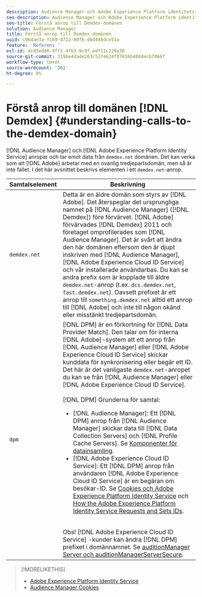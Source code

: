```yaml
---
description: Audience Manager och Adobe Experience Platform identitetstjänst anropar och tar emot data från domänen demdex.net. Det kan verka som att Adobe arbetar med en ovanlig tredjepartsdomän, men så är inte fallet. I det här avsnittet beskrivs elementen i ett demdex.net-anrop.
seo-description: Audience Manager och Adobe Experience Platform identitetstjänst anropar och tar emot data från domänen demdex.net. Det kan verka som att Adobe arbetar med en ovanlig tredjepartsdomän, men så är inte fallet. I det här avsnittet beskrivs elementen i ett demdex.net-anrop.
seo-title: Förstå anrop till Demdex-domänen
solution: Audience Manager
title: Förstå anrop till Demdex-domänen
uuid: c06dae3a-f169-4712-80fb-d6d448dce51a
feature: 'Referens '
exl-id: dcd5ed86-4ff1-4f63-9c9f-edf11c229a30
source-git-commit: 319be4dade263c5274624f07616b404decb7066f
workflow-type: tm+mt
source-wordcount: '361'
ht-degree: 8%

---
```


# Förstå anrop till domänen [!DNL Demdex] {#understanding-calls-to-the-demdex-domain}

[!DNL Audience Manager] och  [!DNL Adobe Experience Platform Identity Service] anropar och tar emot data från  `demdex.net` domänen. Det kan verka som att [!DNL Adobe] arbetar med en ovanlig tredjepartsdomän, men så är inte fallet. I det här avsnittet beskrivs elementen i ett `demdex.net`-anrop.

| Samtalselement | Beskrivning |
|---|---|
| `demdex.net` | Detta är en äldre domän som styrs av [!DNL Adobe]. Det återspeglar det ursprungliga namnet på [!DNL Audience Manager] ([!DNL Demdex]) före förvärvet. [!DNL Adobe] förvärvades [!DNL Demdex] 2011 och företaget omprofilerades som [!DNL Audience Manager]. Det är svårt att ändra den här domänen eftersom den är djupt inskriven med [!DNL Audience Manager], [!DNL Adobe Experience Cloud ID Service] och vår installerade användarbas. Du kan se andra prefix som är kopplade till äldre `demdex.net`-anrop (t.ex. `dcs.demdex.net`, `fast.demdex.net`). Oavsett prefixet är ett anrop till `something.demdex.net` alltid ett anrop till [!DNL Adobe] och inte till någon okänd eller misstänkt tredjepartsdomän. |
| `dpm` | [!DNL DPM] är en förkortning för  [!DNL Data Provider Match]. Den talar om för interna [!DNL Adobe]-system att ett anrop från [!DNL Audience Manager] eller [!DNL Adobe Experience Cloud ID Service] skickar kunddata för synkronisering eller begär ett ID. Det här är det vanligaste `demdex.net`-anropet du kan se från [!DNL Audience Manager] eller [!DNL Adobe Experience Cloud ID Service]. <br><br>[!DNL DPM] Grunderna för samtal: <ul><li>[!DNL Audience Manager]: Ett  [!DNL DPM] anrop från  [!DNL Audience Manager] skickar data till  [!DNL Data Collection Servers] och  [!DNL Profile Cache Servers]. Se [Komponenter för datainsamling](../reference/system-components/components-data-collection.md).</li><li>[!DNL Adobe Experience Cloud ID Service]: Ett  [!DNL DPM] anrop från användaren  [!DNL Adobe Experience Cloud ID Service] är en begäran om besökar-ID. Se [Cookies och Adobe Experience Platform Identity Service](https://experienceleague.adobe.com/docs/id-service/using/intro/cookies.html) och [How the Adobe Experience Platform Identity Service Requests and Sets IDs](https://experienceleague.adobe.com/docs/id-service/using/intro/id-request.html).</li></ul><br>Obs!  [!DNL Adobe Experience Cloud ID Service] -kunder kan ändra  [!DNL DPM] prefixet i domännamnet. Se [auditionManager Server och auditionManagerServerSecure](https://experienceleague.adobe.com/docs/id-service/using/id-service-api/configurations/subdomain-config.html). |

>[!MORELIKETHIS]
>
>* [Adobe Experience Platform Identity Service](https://experienceleague.adobe.com/docs/id-service/using/home.html)
>* [Audience Manager Cookies](https://experienceleague.adobe.com/docs/core-services/interface/ec-cookies/cookies-am.html)

